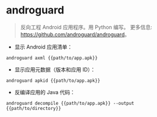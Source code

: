 # androguard

> 反向工程 Android 应用程序。用 Python 编写。
> 更多信息: <https://github.com/androguard/androguard>。

- 显示 Android 应用清单：

`androguard axml {{path/to/app.apk}}`

- 显示应用元数据（版本和应用 ID）：

`androguard apkid {{path/to/app.apk}}`

- 反编译应用的 Java 代码：

`androguard decompile {{path/to/app.apk}} --output {{path/to/directory}}`